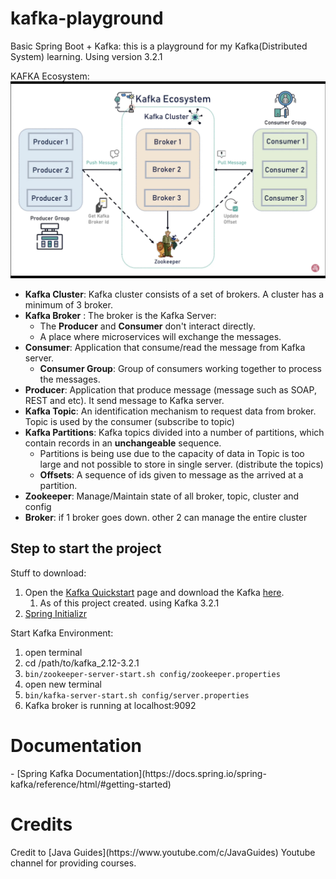 # kafka-playground
Basic Spring Boot + Kafka: this is a playground for my Kafka(Distributed System) learning. Using version 3.2.1

KAFKA Ecosystem:
![Credit to Java Guides Youtube Channel](./img/kafka-ecosystem.png)

- **Kafka Cluster**: Kafka cluster consists of a set of brokers. A cluster has a minimum of 3 broker.
- **Kafka Broker** : The broker is the Kafka Server:
  - The **Producer** and **Consumer** don't interact directly.
  - A place where microservices will exchange the messages.
- **Consumer**: Application that consume/read the message from Kafka server.
  - **Consumer Group**: Group of consumers working together to process the messages.
- **Producer**: Application that produce message (message such as SOAP, REST and etc). It send message to Kafka server.
- **Kafka Topic**: An identification mechanism to request data from broker. Topic is used by the consumer (subscribe to topic)
- **Kafka Partitions**: Kafka topics divided into a number of partitions, which contain records in an **unchangeable** sequence.
  - Partitions is being use due to the capacity of data in Topic is too large and not possible to store in single server. (distribute the topics)
  - **Offsets**: A sequence of ids given to message as the arrived at a partition.
- **Zookeeper**: Manage/Maintain state of all broker, topic, cluster and config
- **Broker**: if 1 broker goes down. other 2 can manage the entire cluster

<h2>Step to start the project</h2>

Stuff to download:
1. Open the [Kafka Quickstart](https://kafka.apache.org/quickstart) page and download the Kafka [here](https://www.apache.org/dyn/closer.cgi?path=/kafka/3.2.1/kafka_2.13-3.2.1.tgz).
   1. As of this project created. using Kafka 3.2.1
2. [Spring Initializr](https://start.spring.io/#!type=maven-project&language=java&platformVersion=2.7.2&packaging=jar&jvmVersion=11&groupId=com.dzakirinmd&artifactId=springboot-kafka-playground&name=springboot-kafka-playground&description=Demo%20project%20for%20Spring%20Boot%20and%20Kafka&packageName=com.dzakirinmd.springboot-kafka-playground&dependencies=web,kafka)

Start Kafka Environment:
1. open terminal
2. cd /path/to/kafka_2.12-3.2.1
3. ```bin/zookeeper-server-start.sh config/zookeeper.properties```
4. open new terminal
5. ```bin/kafka-server-start.sh config/server.properties```
6. Kafka broker is running at localhost:9092

<h1>Documentation</h1>
- [Spring Kafka Documentation](https://docs.spring.io/spring-kafka/reference/html/#getting-started)

<h1>Credits</h1>
Credit to [Java Guides](https://www.youtube.com/c/JavaGuides) Youtube channel for providing courses.